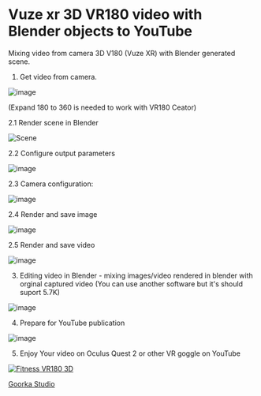 # Vuze xr 3D VR180 video with Blender objects to YouTube


Mixing video from camera 3D V180 (Vuze XR) with Blender generated scene. 

1. Get video from camera.

![image](https://user-images.githubusercontent.com/54003204/139657917-601ffa67-f9c6-477c-9dff-0dcf1f31ab17.png)

(Expand 180 to 360 is needed to work with VR180 Ceator)


2.1 Render scene in Blender

![Scene](https://user-images.githubusercontent.com/54003204/139658123-3425c459-43fe-4ef0-94c0-62063dbe5aa5.png)

2.2 Configure output parameters

![image](https://user-images.githubusercontent.com/54003204/139658509-67bfad19-b60a-46e1-93a2-93e25bd792dd.png)

2.3 Camera configuration:

![image](https://user-images.githubusercontent.com/54003204/139658744-8b78ae66-0882-4623-aa13-583fac3e4991.png)

2.4 Render and save image

![image](https://user-images.githubusercontent.com/54003204/139658981-ae69b280-ff9d-486f-97b4-ef016911119d.png)

2.5 Render and save video

![image](https://user-images.githubusercontent.com/54003204/139659028-26b294f0-c087-45a2-b58c-b4bda8060654.png)

3. Editing video in Blender - mixing images/video rendered in blender with orginal captured video (You can use another software but it's should suport 5.7K)

![image](https://user-images.githubusercontent.com/54003204/139659488-160b356c-f319-4b20-a2a7-f1603e71c476.png)

4. Prepare for YouTube publication

![image](https://user-images.githubusercontent.com/54003204/139659732-12af85b4-18aa-42d9-b3c6-1b76cea01cb6.png)

5. Enjoy Your video on Oculus Quest 2 or other VR goggle on YouTube

[![Fitness VR180 3D](http://img.youtube.com/vi/Af_hsoHbsPI/0.jpg)](http://www.youtube.com/watch?v=Af_hsoHbsPI)

[Goorka Studio](https://www.goorka.com)

